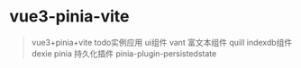 # vue3-pinia-vite
>vue3+pinia+vite todo实例应用
>ui组件 vant
>富文本组件 quill
>indexdb组件 dexie
>pinia 持久化插件 pinia-plugin-persistedstate


